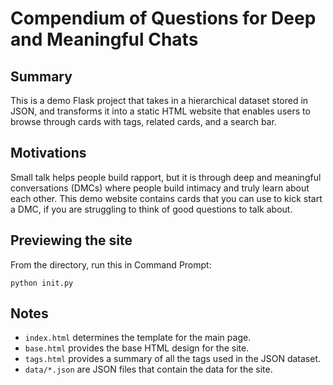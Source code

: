 # Compendium of Questions for Deep and Meaningful Chats

## Summary

This is a demo Flask project that takes in a hierarchical dataset stored in JSON, and transforms it into a static HTML website that enables users to browse through cards with tags, related cards, and a search bar.

## Motivations

Small talk helps people build rapport, but it is through deep and meaningful conversations (DMCs) where people build intimacy and truly learn about each other. This demo website contains cards that you can use to kick start a DMC, if you are struggling to think of good questions to talk about. 

## Previewing the site

From the directory, run this in Command Prompt: 
```
python init.py
```

## Notes

- `index.html` determines the template for the main page.
- `base.html` provides the base HTML design for the site.
- `tags.html` provides a summary of all the tags used in the JSON dataset. 
- `data/*.json` are JSON files that contain the data for the site.